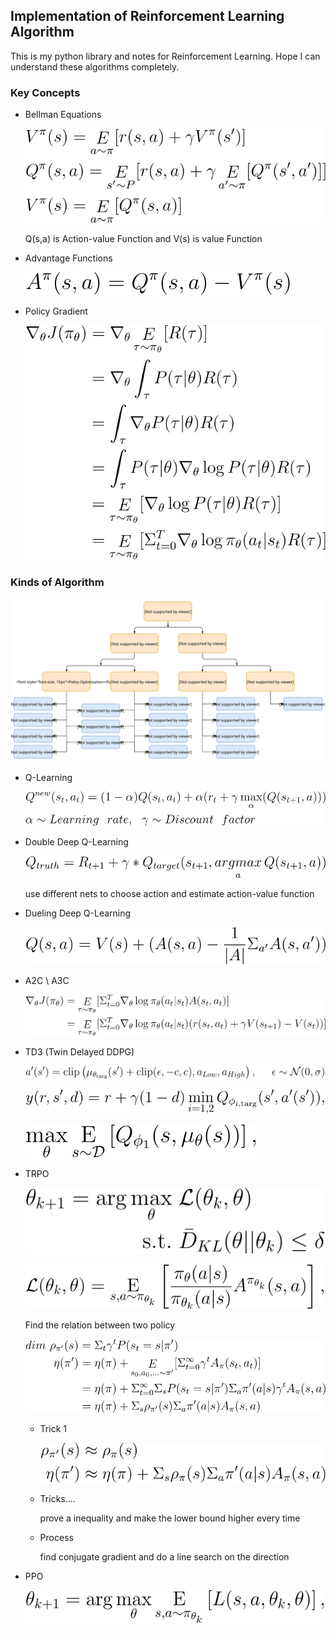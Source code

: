 ## Implementation of Reinforcement Learning Algorithm

This is my python library and notes for Reinforcement Learning. Hope I can understand these algorithms completely.

### Key Concepts

- Bellman Equations

  ![CodeCogsEqn](./image/bellman.svg)
  
  Q(s,a) is Action-value Function and V(s) is value Function
  
- Advantage Functions

  ![advantage](./image/advantage.svg)

- Policy Gradient

  ![policy_gradient](./image/policy_gradient.svg)

### Kinds of Algorithm

![rl_algorithms_9_15](./image/rl_algorithms_9_15.svg)

- Q-Learning

  ![Q-learning](./image/Q-learning.svg)
  
- Double Deep Q-Learning
  
  ![ddqn](./image/ddqn.svg)
  
  use different nets to choose action and estimate action-value function
  
- Dueling Deep Q-Learning

  ![duelingdqn](./image/duelingdqn.svg)

- A2C \ A3C

  ![A2C](./image/A2C.svg)

- TD3 (Twin Delayed DDPG)

  ![td3_1](./image/td3_1.svg)

  ![td3_2](./image/td3_2.svg)

  ![td3_3](./image/td3_3.svg)

- TRPO

  ![TRPO](./image/TRPO.svg)

  ![TRPO_1](./image/TRPO_1.svg)

  Find the relation between two policy

  ![TRPO_2](./image/TRPO_2.svg)

  - Trick 1

    ![TRPO_3](./image/TRPO_3.svg)

  - Tricks....

    prove a inequality and make the lower bound higher every time

  - Process

    find conjugate gradient and do a line search on the direction

- PPO

  ![PPO_1](./image/PPO_1.svg)

